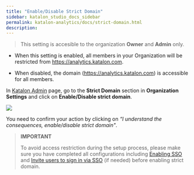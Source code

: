 ```yaml
---
title: "Enable/Disable Strict Domain"
sidebar: katalon_studio_docs_sidebar
permalink: katalon-analytics/docs/strict-domain.html
description:
---
```

> This setting is accesible to the organization **Owner** and **Admin** only.

- When this setting is enabled, all members in your Organization will be restricted from https://analytics.katalon.com. 

- When disabled, the domain (https://analytics.katalon.com) is accessible for all members.

In [Katalon Admin](https://admin.katalon.com) page, go to the **Strict Domain** section in **Organization Settings** and click on **Enable/Disable strict domain**.

![](https://github.com/katalon-studio/docs-images/raw/master/katalon-analytics/docs/strict-domain/enable-strict-domain.png)

You need to confirm your action by clicking on *“I understand the consequences, enable/disable strict domain"*.

> **IMPORTANT**
>
> To avoid access restriction during the setup process, please make sure you have completed all configurations including [Enabling SSO](katalon-analytics/docs/sso-settings.html#configure-single-sign-on) and [Invite users to sign in via SSO](katalon-analytics/docs/sso-settings.html#invite-and-enable-sso-for-organization-members) (if needed) before enabling strict domain.



